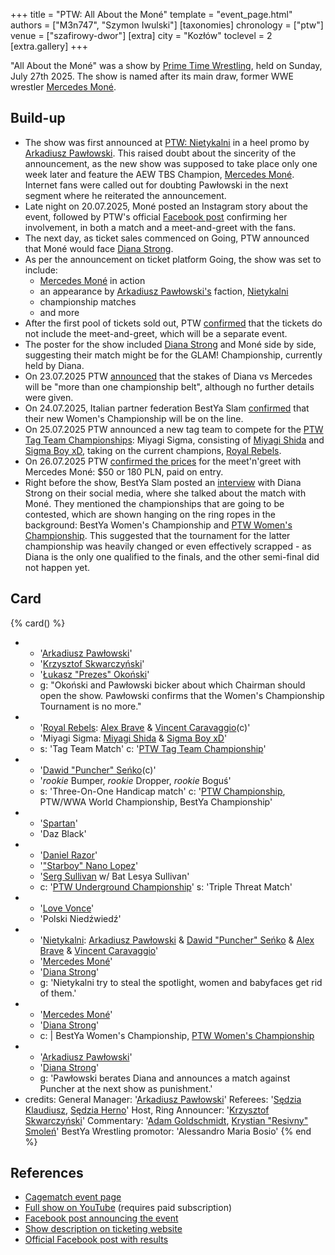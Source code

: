 +++
title = "PTW: All About the Moné"
template = "event_page.html"
authors = ["M3n747", "Szymon Iwulski"]
[taxonomies]
chronology = ["ptw"]
venue = ["szafirowy-dwor"]
[extra]
city = "Kozłów"
toclevel = 2
[extra.gallery]
+++

"All About the Moné" was a show by [Prime Time Wrestling](@/o/ptw.md), held on Sunday, July 27th 2025. The show is named after its main draw, former WWE wrestler [Mercedes Moné](@/w/mercedes-mone.md).

<!-- more -->

## Build-up

* The show was first announced at [PTW: Nietykalni](@/e/ptw/2025-07-19-ptw-nietykalni.md) in a heel promo by [Arkadiusz Pawłowski](@/w/pan-pawlowski.md). This raised doubt about the sincerity of the announcement, as the new show was supposed to take place only one week later and feature the AEW TBS Champion, [Mercedes Moné](@/w/mercedes-mone.md). Internet fans were called out for doubting Pawłowski in the next segment where he reiterated the announcement.
* Late night on 20.07.2025, Moné posted an Instagram story about the event, followed by PTW's official [Facebook post][mercedes-przyjedzie] confirming her involvement, in both a match and a meet-and-greet with the fans.
* The next day, as ticket sales commenced on Going, PTW announced that Moné would face [Diana Strong](@/w/diana-strong.md).
* As per the announcement on ticket platform Going, the show was set to include:
  * [Mercedes Moné](@/w/mercedes-mone.md) in action
  * an appearance by [Arkadiusz Pawłowski's](@/w/pan-pawlowski.md) faction, [Nietykalni](@/tt/nietykalni.md)
  * championship matches
  * and more
* After the first pool of tickets sold out, PTW [confirmed](https://www.facebook.com/photo?fbid=787985673554077&set=a.136592408693410) that the tickets do not include the meet-and-greet, which will be a separate event.
* The poster for the show included [Diana Strong](@/w/diana-strong.md) and Moné side by side, suggesting their match might be for the GLAM! Championship, currently held by Diana.
* On 23.07.2025 PTW [announced][wiela-pasow-bydzie] that the stakes of Diana vs Mercedes will be "more than one championship belt", although no further details were given.
* On 24.07.2025, Italian partner federation BestYa Slam [confirmed][pas-wloski] that their new Women's Championship will be on the line.
* On 25.07.2025 PTW announced a new tag team to compete for the [PTW Tag Team Championships](@/c/ptw-tag-team-championship.md): Miyagi Sigma, consisting of [Miyagi Shida](@/w/miyagi-shida.md) and [Sigma Boy xD](@/w/sigma-boy.md), taking on the current champions, [Royal Rebels](@/tt/royal-rebels.md).
* On 26.07.2025 PTW [confirmed the prices][meet-n-greet] for the meet'n'greet with Mercedes Moné: $50 or 180&nbsp;PLN, paid on entry.
* Right before the show, BestYa Slam posted an [interview][pasy-ziemi-wloskiej-i-wolski] with Diana Strong on their social media, where she talked about the match with Moné.
  They mentioned the championships that are going to be contested, which are shown hanging on the ring ropes in the background: BestYa Women's Championship and [PTW Women's Championship](@/c/ptw-womens-championship.md).
  This suggested that the tournament for the latter championship was heavily changed or even effectively scrapped - as Diana is the only one qualified to the finals, and the other semi-final did not happen yet.

## Card

{% card() %}
- - '[Arkadiusz Pawłowski](@/w/pan-pawlowski.md)'
  - '[Krzysztof Skwarczyński](@/w/krzysztof-skwarczynski.md)'
  - '[Łukasz "Prezes" Okoński](@/w/lukasz-okonski.md)'
  - g: "Okoński and Pawłowski bicker about which Chairman should open the show. Pawłowski confirms that the Women's Championship Tournament is no more."
- - '[Royal Rebels](@/tt/royal-rebels.md): [Alex Brave](@/w/alex-brave.md) & [Vincent Caravaggio](@/w/vincent-caravaggio.md)(c)'
  - 'Miyagi Sigma: [Miyagi Shida](@/w/miyagi-shida.md) & [Sigma Boy xD](@/w/sigma-boy.md)'
  - s: 'Tag Team Match'
    c: '[PTW Tag Team Championship](@/c/ptw-tag-team-championship.md)'
- - '[Dawid "Puncher" Seńko](@/w/puncher.md)(c)'
  - '_rookie_ Bumper, _rookie_ Dropper, _rookie_ Boguś'
  - s: 'Three-On-One Handicap match'
    c: '[PTW Championship](@/c/ptw-championship.md), PTW/WWA World Championship, BestYa Championship'
- - '[Spartan](@/w/spartan.md)'
  - 'Daz Black'
- - '[Daniel Razor](@/w/daniel-razor.md)'
  - '["Starboy" Nano Lopez](@/w/nano-lopez.md)'
  - '[Serg Sullivan](@/w/serg-sullivan.md) w/ Bat Lesya Sullivan'
  - c: '[PTW Underground Championship](@/c/ptw-underground-championship.md)'
    s: 'Triple Threat Match'
- - '[Love Vonce](@/w/lavonce.md)'
  - 'Polski Niedźwiedź'
- - '[Nietykalni](@/tt/nietykalni.md): [Arkadiusz Pawłowski](@/w/pan-pawlowski.md) & [Dawid "Puncher" Seńko](@/w/puncher.md) & [Alex Brave](@/w/alex-brave.md) & [Vincent Caravaggio](@/w/vincent-caravaggio.md)'
  - '[Mercedes Moné](@/w/mercedes-mone.md)'
  - '[Diana Strong](@/w/diana-strong.md)'
  - g: 'Nietykalni try to steal the spotlight, women and babyfaces get rid of them.'
- - '[Mercedes Moné](@/w/mercedes-mone.md)'
  - '[Diana Strong](@/w/diana-strong.md)'
  - c: |
       BestYa Women's Championship,
       [PTW Women's Championship](@/c/ptw-womens-championship.md)
- - '[Arkadiusz Pawłowski](@/w/pan-pawlowski.md)'
  - '[Diana Strong](@/w/diana-strong.md)'
  - g: 'Pawłowski berates Diana and announces a match against Puncher at the next show as punishment.'
- credits:
    General Manager: '[Arkadiusz Pawłowski](@/w/pan-pawlowski.md)'
    Referees: '[Sędzia Klaudiusz](@/w/sedzia-klaudiusz.md), [Sędzia Herno](@/w/sedzia-herno.md)'
    Host, Ring Announcer: '[Krzysztof Skwarczyński](@/w/krzysztof-skwarczynski.md)'
    Commentary: '[Adam Goldschmidt](@/w/adam-goldschmidt.md), [Krystian "Resivny" Smoleń](@/w/resivny.md)'
    BestYa Wrestling promotor: 'Alessandro Maria Bosio'
{% end %}

## References

* [Cagematch event page](https://www.cagematch.net/?id=1&nr=430504)
* [Full show on YouTube](https://www.youtube.com/watch?v=Qbq5Tgk3QZA&ab_channel=PTW-PrimeTimeWrestling) (requires paid subscription)
* [Facebook post announcing the event](https://www.facebook.com/PrimeTimeWrestlingPL/posts/pfbid02w5MCtCqiTGbjCEJj71AsdMdrXt39R5LeWX7kdXKSTJs5MPuWdMkutZgn7pp4Lurbl)
* [Show description on ticketing website](https://goingapp.pl/wydarzenie/mercedes-mone-w-polsce-gala-pro-wrestlingu-all-about-the-mone/kozlow-lipiec-2025?queryID=d9957271cd738fc4cddea7babc9cacbc)
* [Official Facebook post with results](https://www.facebook.com/photo/?fbid=794126089606702&set=a.136592408693410)

[mercedes-przyjedzie]: https://www.facebook.com/PrimeTimeWrestlingPL/posts/pfbid035nmpW9kgwtyj6hvmq4JPZwm7CQSYEbARkuQbnDNtuyprhHmhLXBjWgFLnQNg2or4l
[wiela-pasow-bydzie]: https://www.facebook.com/PrimeTimeWrestlingPL/posts/pfbid02N75gHCMJDbg3qBv4s4xUnjC121aWfjS1nUui7ejTH3PQGk2g9Zs68yuXrDtPGsV1l
[meet-n-greet]: https://www.facebook.com/photo?fbid=791768616509116&set=a.136592412026743
[pas-wloski]: https://www.instagram.com/p/DMddLGltn2a/
[pasy-ziemi-wloskiej-i-wolski]: https://www.instagram.com/p/DMm1vhntZQn/
